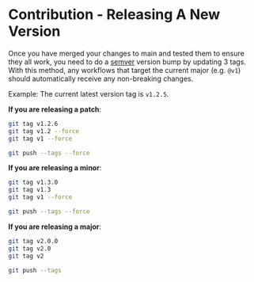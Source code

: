 # Contribution - Releasing A New Version

Once you have merged your changes to main and tested them to ensure they all work, you need to do a [semver](https://semver.org/) version bump by updating 3 tags. With this method, any workflows that target the current major (e.g. `@v1`) should automatically receive any non-breaking changes.

Example: The current latest version tag is `v1.2.5`.

**If you are releasing a patch**:

```bash
git tag v1.2.6
git tag v1.2 --force
git tag v1 --force

git push --tags --force
```

**If you are releasing a minor**:

```bash
git tag v1.3.0
git tag v1.3
git tag v1 --force

git push --tags --force
```

**If you are releasing a major**:

```bash
git tag v2.0.0
git tag v2.0
git tag v2

git push --tags
```
